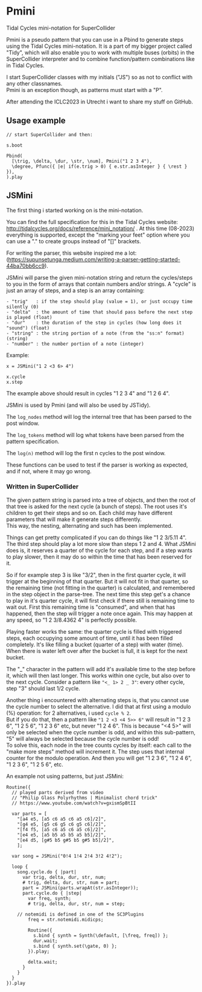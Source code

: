 # Pmini
Tidal Cycles mini-notation for SuperCollider

Pmini is a pseudo pattern that you can use in a Pbind to generate steps using the Tidal Cycles mini-notation.
It is a part of my bigger project called "Tidy", which will also enable you to work with multiple buses (orbits) in the SuperCollider interpreter and to combine function/pattern combinations like in Tidal Cycles.

I start SuperCollider classes with my initials ("JS") so as not to conflict with any other classnames.  
Pmini is an exception though, as patterns must start with a "P".

After attending the ICLC2023 in Utrecht i want to share my stuff on GitHub.  

## Usage example

```
// start SuperCollider and then:

s.boot

Pbind(
  [\trig, \delta, \dur, \str, \num], Pmini("1 2 3 4"),
  \degree, Pfunc({ |e| if(e.trig > 0) { e.str.asInteger } { \rest } }),
).play

```

## JSMini

The first thing i started working on is the mini-notation.

You can find the full specification for this in the Tidal Cycles website: http://tidalcycles.org/docs/reference/mini_notation/ . At this time (08-2023) everything is supported, except the "marking your feet" option where you can use a "." to create groups instead of "[]" brackets.

For writing the parser, this website inspired me a lot: (https://supunsetunga.medium.com/writing-a-parser-getting-started-44ba70bb6cc9).

JSMini will parse the given mini-notation string and return the cycles/steps to you in the form of arrays that contain numbers and/or strings. A "cycle" is just an array of steps, and a step is an array containing:

```
- "trig"   : if the step should play (value = 1), or just occupy time silently (0)
- "delta"  : the amount of time that should pass before the next step is played (float)
- "dur"    : the duration of the step in cycles (how long does it "sound") (float)
- "string" : the string portion of a note (from the "ss:n" format) (string)
- "number" : the number portion of a note (integer)
```

Example:
```
x = JSMini("1 2 <3 6> 4")

x.cycle
x.step
```
The example above should result in cycles "1 2 3 4" and "1 2 6 4".

JSMini is used by Pmini (and will also be used by JSTidy).

The ```log_nodes``` method will log the internal tree that has been parsed to the post window.  

The ```log_tokens``` method will log what tokens have been parsed from the pattern specification.

The ```log(n)``` method will log the first n cycles to the post window.  

These functions can be used to test if the parser is working as expected, and if not, where it may go wrong.

### Written in SuperCollider

The given pattern string is parsed into a tree of objects, and then the root of that tree is asked for the next cycle (a bunch of steps). The root uses it's children to get their steps and so on. Each child may have different parameters that will make it generate steps differently.  
This way, the nesting, alternating and such has been implemented.

Things can get pretty complicated if you can do things like "1 2 3/5.11 4".  
The third step should play a lot more slow than steps 1 2 and 4. What JSMini does is, it reserves a quarter of the cycle for each step, and if a step wants to play slower, then it may do so within the time that has been reserved for it.  

So if for example step 3 is like "3/2", then in the first quarter cycle, it will trigger at the beginning of that quarter. But it will not fit in that quarter, so the remaining time (not fitting in the quarter) is calculated, and remembered in the step object in the parse-tree. The next time this step get's a chance to play in it's quarter cycle, it will first check if there still is remaining time to wait out. First this remaining time is "consumed", and when that has happened, then the step will trigger a note once again. This may happen at any speed, so "1 2 3/8.4362 4" is perfectly possible.

Playing faster works the same: the quarter cycle is filled with triggered steps, each occupying some amount of time, until it has been filled completely. It's like filling a bucket (quarter of a step) with water (time). When there is water left over after the bucket is full, it is kept for the next bucket.

The "_" character in the pattern will add it's available time to the step before it, which will then last longer. This works within one cycle, but also over to the next cycle.
Consider a pattern like ```"<_ 1> 2 _ 3"```: every other cycle, step "3" should last 1/2 cycle.

Another thing i encountered with alternating steps is, that you cannot use the cycle number to select the alternative. I did that at first using a modulo (%) operation: for 2 alternatives, i used ```cycle % 2```.  
But if you do that, then a pattern like ```"1 2 <3 <4 5>> 6"``` will result in "1 2 3 6", "1 2 5 6", "1 2 3 6" etc, but never "1 2 4 6". This is because "<4 5>" will only be selected when the cycle number is odd, and within this sub-pattern, "5" will always be selected because the cycle number is odd!  
To solve this, each node in the tree counts cycles by itself: each call to the "make more steps" method will increment it. The step uses that internal counter for the modulo operation. And then you will get "1 2 3 6", "1 2 4 6", "1 2 3 6", "1 2 5 6", etc.

An example not using patterns, but just JSMini:

```
Routine({
  // played parts derived from video
  // "Philip Glass Polyrhythms | Minimalist chord trick"
  // https://www.youtube.com/watch?v=gxismSpBtII
  
  var parts = [
    "[a4 e5, [a5 c6 a5 c6 a5 c6]/2]",
    "[g4 e5, [g5 c6 g5 c6 g5 c6]/2]",
    "[f4 f5, [a5 c6 a5 c6 a5 c6]/2]",
    "[e4 e5, [a5 b5 a5 b5 a5 b5]/2]",
    "[e4 d5, [g#5 b5 g#5 b5 g#5 b5]/2]",
    ];
    
  var song = JSMini("0!4 1!4 2!4 3!2 4!2");

  loop {
    song.cycle.do { |part|
      var trig, delta, dur, str, num;
      # trig, delta, dur, str, num = part;
      part = JSMini(parts.wrapAt(str.asInteger));
      part.cycle.do { |step|
        var freq, synth;
        # trig, delta, dur, str, num = step;
	
	// notemidi is defined in one of the SC3Plugins
        freq = str.notemidi.midicps;

        Routine({
          s.bind { synth = Synth(\default, [\freq, freq]) };
          dur.wait;
          s.bind { synth.set(\gate, 0) };
        }).play;

        delta.wait;
      }
    }
  }
}).play
```
